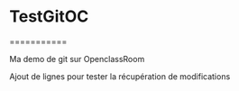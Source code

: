 # TestGitOC
===========


Ma demo de git sur OpenclassRoom

Ajout de lignes pour tester la récupération de modifications
